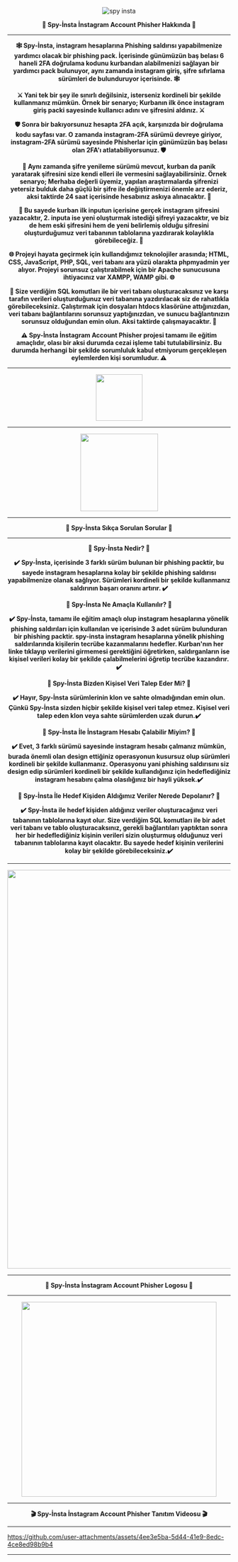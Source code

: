 <p align="center">
  <img src="https://komarev.com/ghpvc/?username=emirless-blackpion&color=blue" alt="spy insta" />
</p> 

<p align="center"><b>🎣 Spy-İnsta İnstagram Account Phisher Hakkında 🎣</b></p>

---

<p align="center"><b>🕸️ Spy-İnsta, instagram hesaplarına Phishing saldırısı yapabilmenize yardımcı olacak bir phishing pack. İçerisinde günümüzün baş belası 6 haneli 2FA doğrulama kodunu kurbandan alabilmenizi sağlayan bir yardımcı pack bulunuyor, aynı zamanda instagram giriş, şifre sıfırlama sürümleri de bulunduruyor içerisinde. 🕸️</b></p> 

<p align="center"><b>⚔️ Yani tek bir şey ile sınırlı değilsiniz, isterseniz kordineli bir şekilde kullanmanız mümkün. Örnek bir senaryo; Kurbanın ilk önce instagram giriş packi sayesinde kullanıcı adını ve şifresini aldınız. ⚔️</b></p>

<p align="center"><b>🛡️ Sonra bir bakıyorsunuz hesapta 2FA açık, karşınızda bir doğrulama kodu sayfası var. O zamanda instagram-2FA sürümü devreye giriyor, instagram-2FA sürümü sayesinde Phisherlar için günümüzün baş belası olan 2FA'ı atlatabiliyorsunuz. 🛡️</b></p>

<p align="center"><b>🚨 Aynı zamanda şifre yenileme sürümü mevcut, kurban da panik yaratarak şifresini size kendi elleri ile vermesini sağlayabilirsiniz. Örnek senaryo; Merhaba değerli üyemiz, yapılan araştırmalarda şifrenizi yetersiz bulduk daha güçlü bir şifre ile değiştirmenizi önemle arz ederiz, aksi taktirde 24 saat içerisinde hesabınız askıya alınacaktır. 🚨</b></p>

<p align="center"><b>💾 Bu sayede kurban ilk inputun içerisine gerçek instagram şifresini yazacaktır, 2. inputa ise yeni oluşturmak istediği şifreyi yazacaktır, ve biz de hem eski şifresini hem de yeni belirlemiş olduğu şifresini oluşturduğumuz veri tabanının tablolarına yazdırarak kolaylıkla görebileceğiz. 💾</b></p>

<p align="center"><b>🌐 Projeyi hayata geçirmek için kullandığımız teknolojiler arasında; HTML, CSS, JavaScript, PHP, SQL, veri tabanı ara yüzü olarakta phpmyadmin yer alıyor. Projeyi sorunsuz çalıştırabilmek için bir Apache sunucusuna ihtiyacınız var XAMPP, WAMP gibi. 🌐</b></p> 

<p align="center"><b>📢 Size verdiğim SQL komutları ile bir veri tabanı oluşturacaksınız ve karşı tarafın verileri oluşturduğunuz veri tabanına yazdırılacak siz de rahatlıkla görebileceksiniz. Çalıştırmak için dosyaları htdocs klasörüne attığınızdan, veri tabanı bağlantılarını sorunsuz yaptığınızdan, ve sunucu bağlantınızın sorunsuz olduğundan emin olun. Aksi taktirde çalışmayacaktır. 📢</b></p>

<p align="center"><b>⚠️ Spy-İnsta İnstagram Account Phisher projesi tamamı ile eğitim amaçlıdır, olası bir aksi durumda cezai işleme tabi tutulabilirsiniz. Bu durumda herhangi bir şekilde sorumluluk kabul etmiyorum gerçekleşen eylemlerden kişi sorumludur. ⚠️</b></p>

---

<p align="center">
  <a href="https://linktr.ee/Emirless" target="_blank">
    <img src="https://github.com/user-attachments/assets/c5dd6090-a4ae-4bdf-9070-f86582da6327" width="105">
  </a>
</p>

---

<p align="center">
  <img src="https://github.com/user-attachments/assets/3fc59d6f-aac4-4012-92e1-d06aa0d3ae4e" width="175">
</p>

---

<p align="center"><b>📌 Spy-İnsta Sıkça Sorulan Sorular 📌</b></p>

---

<p align="center"><b>🎯 Spy-İnsta Nedir? 🎯</b></p>

<p align="center"><b>✔️ Spy-İnsta, içerisinde 3 farklı sürüm bulunan bir phishing packtir, bu sayede instagram hesaplarına kolay bir şekilde phishing saldırısı yapabilmenize olanak sağlıyor. Sürümleri kordineli bir şekilde kullanmanız saldırının başarı oranını artırır. ✔️</b></p>

<p align="center"><b>🎯 Spy-İnsta Ne Amaçla Kullanılır? 🎯</b></p>

<p align="center"><b>✔️ Spy-İnsta, tamamı ile eğitim amaçlı olup instagram hesaplarına yönelik phishing saldırıları için kullanılan ve içerisinde 3 adet sürüm bulunduran bir phishing packtir. spy-insta instagram hesaplarına yönelik phishing saldırılarında kişilerin tecrübe kazanmalarını hedefler. Kurban'nın her linke tıklayıp verilerini girmemesi gerektiğini öğretirken, saldırganların ise kişisel verileri kolay bir şekilde çalabilmelerini öğretip tecrübe kazandırır. ✔️</b></p>

<p align="center"><b>🎯 Spy-İnsta Bizden Kişisel Veri Talep Eder Mi? 🎯</b></p>

<p align="center"><b>✔️ Hayır, Spy-İnsta sürümlerinin klon ve sahte olmadığından emin olun. Çünkü Spy-İnsta sizden hiçbir şekilde kişisel veri talep etmez. Kişisel veri talep eden klon veya sahte sürümlerden uzak durun.✔️</b></p>

<p align="center"><b>🎯 Spy-İnsta İle İnstagram Hesabı Çalabilir Miyim? 🎯</b></p>

<p align="center"><b>✔️ Evet, 3 farklı sürümü sayesinde instagram hesabı çalmanız mümkün, burada önemli olan design ettiğiniz operasyonun kusursuz olup sürümleri kordineli bir şekilde kullanmanız. 
Operasyonu yani phishing saldırısını siz design edip sürümleri kordineli bir şekilde kullandığınız için hedeflediğiniz instagram hesabını çalma olasılığınız bir hayli yüksek.✔️</b></p>

<p align="center"><b>🎯 Spy-İnsta İle Hedef Kişiden Aldığımız Veriler Nerede Depolanır? 🎯</b></p>

<p align="center"><b>✔️ Spy-İnsta ile hedef kişiden aldığınız veriler oluşturacağınız veri tabanının tablolarına kayıt olur. Size verdiğim SQL komutları ile bir adet veri tabanı ve tablo oluşturacaksınız, gerekli bağlantıları yaptıktan sonra her bir hedeflediğiniz kişinin verileri sizin oluşturmuş olduğunuz veri tabanının tablolarına kayıt olacaktır. Bu sayede hedef kişinin verilerini kolay bir şekilde görebileceksiniz.✔️</b></p>

---

<p align="center">
  <img src="https://github.com/user-attachments/assets/88c7c92c-c19d-4aed-ba11-3de0a6fef625" width="900">
</p>

---

<p align="center"><b>🎨 Spy-İnsta İnstagram Account Phisher Logosu 🎨 </b></p>

---

<p align="center"><b><img src="https://github.com/user-attachments/assets/51fbac7f-a1db-452e-ab20-0455773d784e" width="440"></b></p>

---

<p align="center"><b>🎬 Spy-İnsta İnstagram Account Phisher Tanıtım Videosu 🎬 </b></p>

---


https://github.com/user-attachments/assets/4ee3e5ba-5d44-41e9-8edc-4ce8ed98b9b4

---
